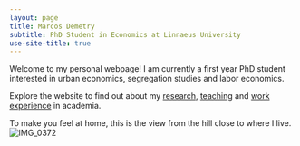 ```yaml
---
layout: page
title: Marcos Demetry
subtitle: PhD Student in Economics at Linnaeus University
use-site-title: true
---
```


Welcome to my personal webpage! I am currently a first year PhD student interested in urban economics, segregation studies and labor economics.

Explore the website to find out about my [research](research.md), [teaching](teaching.md) and [work experience](resume.md) in academia.

To make you feel at home, this is the view from the hill close to where I live.
<img src="/assets/img/IMG_0372.jpeg" alt="IMG_0372"/>